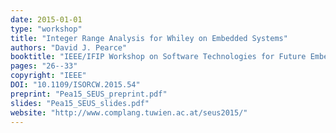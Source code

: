 ```yaml
---
date: 2015-01-01
type: "workshop"
title: "Integer Range Analysis for Whiley on Embedded Systems"
authors: "David J. Pearce"
booktitle: "IEEE/IFIP Workshop on Software Technologies for Future Embedded and Ubiquitous Systems (SEUS)"
pages: "26--33"
copyright: "IEEE"
DOI: "10.1109/ISORCW.2015.54"
preprint: "Pea15_SEUS_preprint.pdf"
slides: "Pea15_SEUS_slides.pdf"
website: "http://www.complang.tuwien.ac.at/seus2015/"
---
```


